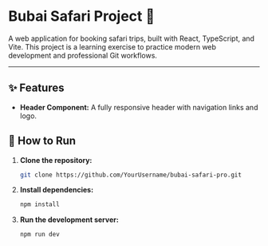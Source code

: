 # Bubai Safari Project 🐪

A web application for booking safari trips, built with React, TypeScript, and Vite. This project is a learning exercise to practice modern web development and professional Git workflows.

***

## ✨ Features

*   **Header Component:** A fully responsive header with navigation links and logo.

## 🚀 How to Run

1.  **Clone the repository:**
    ```bash
    git clone https://github.com/YourUsername/bubai-safari-pro.git
    ```
2.  **Install dependencies:**
    ```bash
    npm install
    ```
3.  **Run the development server:**
    ```bash
    npm run dev
    ```